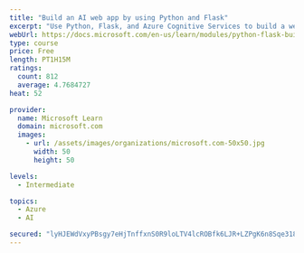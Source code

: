 ```yaml
---
title: "Build an AI web app by using Python and Flask"
excerpt: "Use Python, Flask, and Azure Cognitive Services to build a web app that incorporates AI"
webUrl: https://docs.microsoft.com/en-us/learn/modules/python-flask-build-ai-web-app/
type: course
price: Free
length: PT1H15M
ratings:
  count: 812
  average: 4.7684727
heat: 52

provider:
  name: Microsoft Learn
  domain: microsoft.com
  images:
    - url: /assets/images/organizations/microsoft.com-50x50.jpg
      width: 50
      height: 50

levels:
  - Intermediate

topics:
  - Azure
  - AI

secured: "lyHJEWdVxyPBsgy7eHjTnffxnS0R9loLTV4lcROBfk6LJR+LZPgK6n8Sqe318tuko+TOp5wzwa3e8jTVRE+tkZBqYK4Sz828QMc89Wpa3ZvWpUm+192KxfyNaBe2xyqHFlvb/duViDX7Edj9gWRAqGbm6Ydcgn2jfw1sFxSNeogy3lV1K2D0UqgNRuPKqcs7STJSm0McjK0dU9RUCp38Q0Y/htKbqMPcNdk2X8w4+tGRUT7ex0iuni8kltGyzy1zCZsg8gkMwJruYWMQTXv1JLfGVVZcbyQrrI/t2hYk74oEfhEKFddR3klEN9OHjCllgA3gyU5aQZEznSSe7DaUk1zKIi4T7Pojp8PD6MCzs2woH2Eg7sK9Bf/GI36RE9XUji3/rJjEFPPpDgx7MjDpLCbaAYuNXFtRZNiO1VNArWo=;Oi1BgE1hMKe9Uw//WWNtZQ=="
---
```



